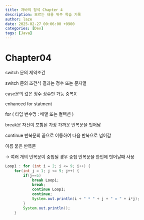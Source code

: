 ```yaml
---
title: 자바의 정석 Chapter 4
description: 모르는 내용 위주 학습 기록
author: laze
date: 2025-02-27 00:06:00 +0900
categories: [Dev]
tags: [Java]
---
```

# Chapter04

switch 문의 제약조건

switch 문의 조건식 결과는 정수 또는 문자열

case문의 값은 정수 상수만 가능 중복X

enhanced for statment

for ( 타입 변수명 : 배열 또는 컬렉션 )

break문 자신이 포함된 가장 가까운 반복문을 벗어남

continue 반복문의 끝으로 이동하여 다음 반복으로 넘어감

이름 붙은 반복문

→ 여러 개의 반복문이 중첩될 경우 중첩 반복문을 한번에 벗어날때 사용

```java
Loop1 : for (int i = 2; i <= 9; i++) {
	for(int j = 1; j <= 9; j++) {
		if(j==5)
			break Loop1;
			break;
			continue Loop1;
			continue;
			System.out.println(i + " * " + j + " = " + i*j);
		}
		System.out.println();
	}
```